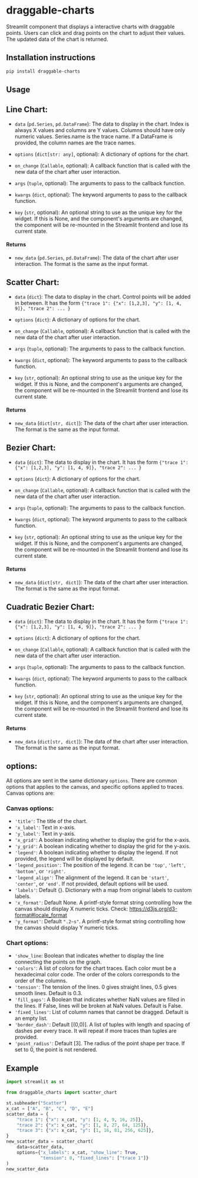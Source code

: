 # draggable-charts

Streamlit component that displays a interactive charts with draggable points. Users can click and drag points on the chart to adjust their values. The updated data of the chart is returned.

## Installation instructions

```sh
pip install draggable-charts
```


## Usage

## Line Chart:

- `data` (`pd.Series`, `pd.DataFrame`): The data to display in the chart. Index is always X values and columns are Y values. Columns should have only numeric values. Series.name is the trace name. If a DataFrame is provided, the column names are the trace names.

- `options` (`dict[str: any]`, optional): A dictionary of options for the chart.

- `on_change` (`Callable`, optional): A callback function that is called with the new data of the chart after user interaction.

- `args` (`tuple`, optional): The arguments to pass to the callback function.

- `kwargs` (`dict`, optional): The keyword arguments to pass to the callback function.

- `key` (`str`, optional): An optional string to use as the unique key for the widget. If this is None, and the component's arguments are changed, the component will be re-mounted in the Streamlit frontend and lose its current state.

#### Returns

- `new_data` (`pd.Series`, `pd.DataFrame`): The data of the chart after user interaction. The format is the same as the input format.


## Scatter Chart:

- `data` (`dict`): The data to display in the chart. Control points will be added in between. It has the form 
`{"trace 1": {"x": [1,2,3], "y": [1, 4, 9]},
    "trace 2": ...
    }`
- `options` (`dict`): A dictionary of options for the chart.

- `on_change` (`Callable`, optional): A callback function that is called with the new data of the chart after user interaction.

- `args` (`tuple`, optional): The arguments to pass to the callback function.

- `kwargs` (`dict`, optional): The keyword arguments to pass to the callback function.

- `key` (`str`, optional): An optional string to use as the unique key for the widget. If this is None, and the component's arguments are changed, the component will be re-mounted in the Streamlit frontend and lose its current state.

#### Returns

- `new_data` (`dict[str, dict]`): The data of the chart after user interaction. The format is the same as the input format.


## Bezier Chart:
- `data` (`dict`): The data to display in the chart. It has the form 
`{"trace 1": {"x": [1,2,3], "y": [1, 4, 9]},
    "trace 2": ...
    }`
- `options` (`dict`): A dictionary of options for the chart.

- `on_change` (`Callable`, optional): A callback function that is called with the new data of the chart after user interaction.

- `args` (`tuple`, optional): The arguments to pass to the callback function.

- `kwargs` (`dict`, optional): The keyword arguments to pass to the callback function.

- `key` (`str`, optional): An optional string to use as the unique key for the widget. If this is None, and the component's arguments are changed, the component will be re-mounted in the Streamlit frontend and lose its current state.

#### Returns

- `new_data` (`dict[str, dict]`): The data of the chart after user interaction. The format is the same as the input format.

## Cuadratic Bezier Chart:
- `data` (`dict`): The data to display in the chart. It has the form 
`{"trace 1": {"x": [1,2,3], "y": [1, 4, 9]},
    "trace 2": ...
    }`
- `options` (`dict`): A dictionary of options for the chart.

- `on_change` (`Callable`, optional): A callback function that is called with the new data of the chart after user interaction.

- `args` (`tuple`, optional): The arguments to pass to the callback function.

- `kwargs` (`dict`, optional): The keyword arguments to pass to the callback function.

- `key` (`str`, optional): An optional string to use as the unique key for the widget. If this is None, and the component's arguments are changed, the component will be re-mounted in the Streamlit frontend and lose its current state.

#### Returns

- `new_data` (`dict[str, dict]`): The data of the chart after user interaction. The format is the same as the input format.



## options:
All options are sent in the same dictionary `options`. There are common options that applies to the canvas, and specific options applied to traces. Canvas options are:

### Canvas options:
  - `'title'`: The title of the chart.
  - `'x_label'`: Text in x-axis.
  - `'y_label'`: Text in y-axis.
  - `'x_grid'`: A boolean indicating whether to display the grid for the x-axis.
  - `'y_grid'`: A boolean indicating whether to display the grid for the y-axis.
  - `'legend'`: A boolean indicating whether to display the legend. If not provided, the legend will be displayed by default.
  - `'legend_position'`: The position of the legend. It can be `'top'`, `'left'`, `'bottom'`, or `'right'`.
  - `'legend_align'`: The alignment of the legend. It can be `'start'`, `'center'`, or `'end'`.
  If not provided, default options will be used.
  - `'labels'`: Default {}. Dictionary with a map from original labels to custom labels.
  - `'x_format'`: Default None. A printf-style format string controlling how the canvas should display X numeric ticks. Check: https://d3js.org/d3-format#locale_format
  - `'y_format'`: Default `".2~s"`. A printf-style format string controlling how the canvas should display Y numeric ticks.

  ### Chart options:
  - `'show_line`: Boolean that indicates whether to display the line connecting the points on the graph.
  - `'colors'`: A list of colors for the chart traces. Each color must be a hexadecimal color code. The order of the colors corresponds to the order of the columns.
  - `'tension'`: The tension of the lines. 0 gives straight lines, 0.5 gives smooth lines. Default is 0.3.
  - `'fill_gaps'`: A Boolean that indicates whether NaN values are filled in the lines. If False, lines will be broken at NaN values. Default is False.
  - `'fixed_lines'`: List of column names that cannot be dragged. Default is an empty list.
  - `'border_dash'`: Default [(0,0)]. A list of tuples with length and spacing of dashes per every trace. It will repeat if more traces than tuples are provided.
  - `'point_radius'`: Default [3]. The radius of the point shape per trace. If set to 0, the point is not rendered. 


## Example

```python
import streamlit as st

from draggable_charts import scatter_chart

st.subheader("Scatter")
x_cat = ["A", "B", "C", "D", "E"]
scatter_data = {
    "trace 1": {"x": x_cat, "y": [1, 4, 9, 16, 25]},
    "trace 2": {"x": x_cat, "y": [1, 8, 27, 64, 125]},
    "trace 3": {"x": x_cat, "y": [1, 16, 81, 256, 625]},
}
new_scatter_data = scatter_chart(
    data=scatter_data,
    options={"x_labels": x_cat, "show_line": True,
             "tension": 0, "fixed_lines": ["trace 1"]}
)
new_scatter_data

```